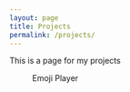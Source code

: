 ```yaml
---
layout: page
title: Projects
permalink: /projects/
---
```



This is a page for my projects

<figure>
  <a href="www.emojiplayer.com" <img src="http://i.imgur.com/rPdxMawg.png" alt="Emoji Player" width="304" height="228"> </a>
  <figcaption> Emoji Player </figcaption>
</figure>



